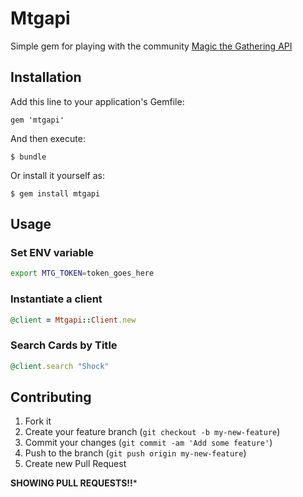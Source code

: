 # Mtgapi

Simple gem for playing with the community [Magic the Gathering API](http://mtgapi.com/)

## Installation

Add this line to your application's Gemfile:

    gem 'mtgapi'

And then execute:

    $ bundle

Or install it yourself as:

    $ gem install mtgapi

## Usage

### Set ENV variable

```bash
export MTG_TOKEN=token_goes_here
```

### Instantiate a client

```ruby
@client = Mtgapi::Client.new
```

### Search Cards by Title

```ruby
@client.search "Shock"
```

## Contributing

1. Fork it
2. Create your feature branch (`git checkout -b my-new-feature`)
3. Commit your changes (`git commit -am 'Add some feature'`)
4. Push to the branch (`git push origin my-new-feature`)
5. Create new Pull Request


**SHOWING PULL REQUESTS!!***
